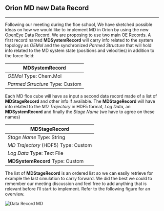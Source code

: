 ## Orion MD new Data Record

---------------------------

Following our meeting during the floe school, We have sketched possible ideas 
on how we would like to implement MD in Orion by using the new OpenEye Data 
Record. We are proposing to use two main OE Records. A first record named 
**MDSystemRecord** will carry info related to the system topology as *OEMol* 
and the synchronized *Parmed Structure* that will hold info related to the 
MD system state (positions and velocities) in addition to the force field:  

|**MDSystemRecord**|  
| ---------------- |  
|*OEMol*    Type: Chem.Mol|  
|*Parmed Structure*  Type: Custom|  

Each MD floe cube will have as input a second data record made of a list of 
**MDStageRecord** and other info if available. The **MDStageRecord** will have 
info related to the *MD Trajectory* in HDF5 format, *Log Data*, 
an **MDSystemRecord** and finally the *Stage Name* (we have to agree on these names)

|**MDStageRecord**|
| --------------- |
|*Stage Name*  Type: String|  
|*MD Trajectory* (HDF5)   Type: Custom|  
|*Log Data*   Type: Text File|  
|**MDSystemRecord**   Type: Custom|  

The list of **MDStageRecord** is an ordered list so we can easily 
retrieve for example the last simulation to carry forward. We did the best we could 
to remember our meeting discussion and feel free to add anything that is relevant 
before I’ll start to implement. Refer to the following figure for an overview.  

![Data Record MD](https://github.com/oess/openmm_orion/tree/gcalabro_data_record/MD_Data_Record/images/Plan_MD_DataRecord.png)

